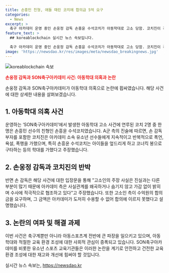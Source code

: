 ```yaml
---
title: 손흥민 친형, 애들 때린 코치에 합의금 5억 요구
categories:
  - News
excerpt: >
  축구 아카데미 운영 중인 손웅정 감독 손흥윤 수석코치가 아동학대로 고소 당함. 코치진이 폭언과 폭행으로 아이들을 학대했으며, 5억원 합의금을 요구했다는 주장. 아카데미 측은 주장을 부인하고, 사실관계를 수사에 밝힐 것이라고 밝힘. 손 감독은 사과하며 주장을 부인하고, 합의금 요구가 도저히 수용 불가능하다고 주장함. A군은 학대 행위를 비판하며 폭력은 학대라고 주장함.
feature_text: >
  ## koreablockchain 실시간 뉴스 속보입니다.

  축구 아카데미 운영 중인 손웅정 감독 손흥윤 수석코치가 아동학대로 고소 당함. 코치진이 폭언과 폭행으로 아이들을 학대했으며, 5억원 합의금을 요구했다는 주장. 아카데미 측은 주장을 부인하고, 사실관계를 수사에 밝힐 것이라고 밝힘. 손 감독은 사과하며 주장을 부인하고, 합의금 요구가 도저히 수용 불가능하다고 주장함. A군은 학대 행위를 비판하며 폭력은 학대라고 주장함.
image: 'https://newsdao.kr/res/images/meta/newsdao_breakingnews.jpg'
---
```


<p><img src="https://newsdao.kr/res/images/meta/newsdao_breakingnews.jpg" alt="koreablockchain 속보" /></p>

<p><b><span style="color: #ee2323;">손웅정 감독과 SON축구아카데미 사건: 아동학대 의혹과 논란</span></b></p>

<p>손웅정 감독과 SON축구아카데미가 아동학대 의혹으로 논란에 휩싸였습니다. 해당 사건에 대한 상세한 내용을 살펴보겠습니다.</p>

<p data-ke-size="size16"></p>

<h2 data-ke-size="size26">1. 아동학대 의혹 사건</h2>

<p>운영하는 ‘SON축구아카데미’에서 발생한 아동학대 고소 사건에 연루된 코치 2명 중 한 명은 손흥민 선수의 친형인 손흥윤 수석코치였습니다. A군 측의 진술에 따르면, 손 감독 부자를 포함한 코치진은 아카데미 소속 유소년 선수들에게 지속적이고 반복적으로 폭언, 욕설, 폭행을 가했으며, 특히 손흥윤 수석코치는 아이들을 엎드리게 하고 코너킥 봉으로 구타하는 등의 학대를 가했다고 주장했습니다.</p>

<p data-ke-size="size16"></p>

<h2 data-ke-size="size26">2. 손웅정 감독과 코치진의 반박</h2>

<p>반면 손 감독은 해당 사건에 대한 입장문을 통해 "고소인의 주장 사실은 진실과는 다른 부분이 많기 때문에 아카데미 측은 사실관계를 왜곡하거나 숨기지 않고 가감 없이 밝히며 수사에 적극적으로 협조하고 있다"고 주장했습니다. 또한 고소인 측이 수억원의 합의금을 요구하며, 그 금액은 아카데미가 도저히 수용할 수 없어 합의에 이르지 못했다고 설명했습니다.</p>

<p data-ke-size="size16"></p>

<h2 data-ke-size="size26">3. 논란의 여파 및 해결 과제</h2>

<p>이번 사건은 축구계뿐만 아니라 아동스포츠계 전반에 큰 파장을 일으키고 있으며, 아동학대와 적절한 교육 환경 조성에 대한 사회적 관심이 증폭되고 있습니다. SON축구아카데미를 비롯한 유소년 스포츠 교육기관들은 이러한 논란을 계기로 안전하고 건전한 교육환경 조성에 대한 재고와 개선에 힘써야 할 것입니다.</p>

<p data-ke-size="size16"></p>
실시간 뉴스 속보는, <a href="https://newsdao.kr" rel="dofollow">https://newsdao.kr</a>



